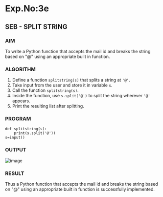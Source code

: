 # Exp.No:3e
## SEB - SPLIT STRING

### AIM  
To write a Python function that accepts the mail id and breaks the string based on "@" using an appropriate built in function.

### ALGORITHM
1. Define a function `splitstring(s)` that splits a string at `'@'`.
2. Take input from the user and store it in variable `s`.
3. Call the function `splitstring(s)`.
4. Inside the function, use `s.split('@')` to split the string wherever `'@'` appears.
5. Print the resulting list after splitting.

### PROGRAM
```
def splitstring(s):
    print(s.split('@'))
s=input()
```

### OUTPUT
![image](https://github.com/user-attachments/assets/359facdc-624a-431c-9e1a-03796e80d960)

### RESULT
Thus a Python function that accepts the mail id and breaks the string based on "@" using an appropriate built in function is successfully implemented.
